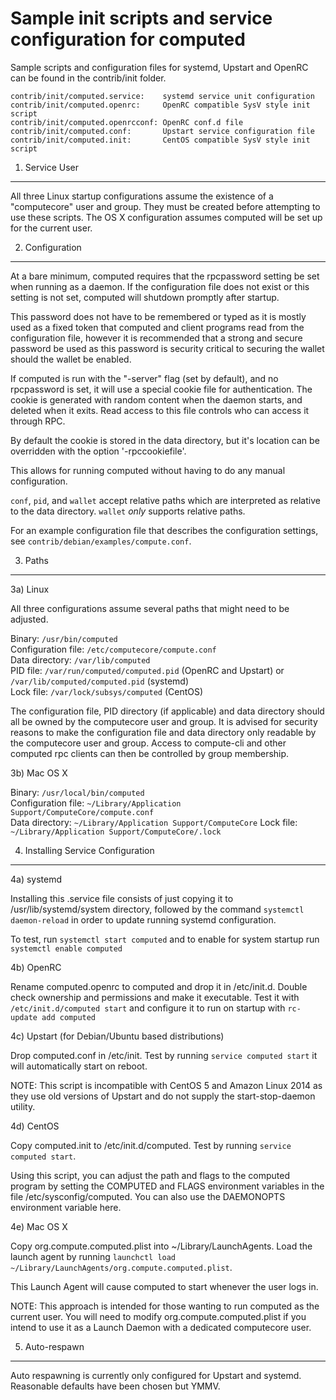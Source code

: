 Sample init scripts and service configuration for computed
==========================================================

Sample scripts and configuration files for systemd, Upstart and OpenRC
can be found in the contrib/init folder.

    contrib/init/computed.service:    systemd service unit configuration
    contrib/init/computed.openrc:     OpenRC compatible SysV style init script
    contrib/init/computed.openrcconf: OpenRC conf.d file
    contrib/init/computed.conf:       Upstart service configuration file
    contrib/init/computed.init:       CentOS compatible SysV style init script

1. Service User
---------------------------------

All three Linux startup configurations assume the existence of a "computecore" user
and group.  They must be created before attempting to use these scripts.
The OS X configuration assumes computed will be set up for the current user.

2. Configuration
---------------------------------

At a bare minimum, computed requires that the rpcpassword setting be set
when running as a daemon.  If the configuration file does not exist or this
setting is not set, computed will shutdown promptly after startup.

This password does not have to be remembered or typed as it is mostly used
as a fixed token that computed and client programs read from the configuration
file, however it is recommended that a strong and secure password be used
as this password is security critical to securing the wallet should the
wallet be enabled.

If computed is run with the "-server" flag (set by default), and no rpcpassword is set,
it will use a special cookie file for authentication. The cookie is generated with random
content when the daemon starts, and deleted when it exits. Read access to this file
controls who can access it through RPC.

By default the cookie is stored in the data directory, but it's location can be overridden
with the option '-rpccookiefile'.

This allows for running computed without having to do any manual configuration.

`conf`, `pid`, and `wallet` accept relative paths which are interpreted as
relative to the data directory. `wallet` *only* supports relative paths.

For an example configuration file that describes the configuration settings,
see `contrib/debian/examples/compute.conf`.

3. Paths
---------------------------------

3a) Linux

All three configurations assume several paths that might need to be adjusted.

Binary:              `/usr/bin/computed`  
Configuration file:  `/etc/computecore/compute.conf`  
Data directory:      `/var/lib/computed`  
PID file:            `/var/run/computed/computed.pid` (OpenRC and Upstart) or `/var/lib/computed/computed.pid` (systemd)  
Lock file:           `/var/lock/subsys/computed` (CentOS)  

The configuration file, PID directory (if applicable) and data directory
should all be owned by the computecore user and group.  It is advised for security
reasons to make the configuration file and data directory only readable by the
computecore user and group.  Access to compute-cli and other computed rpc clients
can then be controlled by group membership.

3b) Mac OS X

Binary:              `/usr/local/bin/computed`  
Configuration file:  `~/Library/Application Support/ComputeCore/compute.conf`  
Data directory:      `~/Library/Application Support/ComputeCore`
Lock file:           `~/Library/Application Support/ComputeCore/.lock`

4. Installing Service Configuration
-----------------------------------

4a) systemd

Installing this .service file consists of just copying it to
/usr/lib/systemd/system directory, followed by the command
`systemctl daemon-reload` in order to update running systemd configuration.

To test, run `systemctl start computed` and to enable for system startup run
`systemctl enable computed`

4b) OpenRC

Rename computed.openrc to computed and drop it in /etc/init.d.  Double
check ownership and permissions and make it executable.  Test it with
`/etc/init.d/computed start` and configure it to run on startup with
`rc-update add computed`

4c) Upstart (for Debian/Ubuntu based distributions)

Drop computed.conf in /etc/init.  Test by running `service computed start`
it will automatically start on reboot.

NOTE: This script is incompatible with CentOS 5 and Amazon Linux 2014 as they
use old versions of Upstart and do not supply the start-stop-daemon utility.

4d) CentOS

Copy computed.init to /etc/init.d/computed. Test by running `service computed start`.

Using this script, you can adjust the path and flags to the computed program by
setting the COMPUTED and FLAGS environment variables in the file
/etc/sysconfig/computed. You can also use the DAEMONOPTS environment variable here.

4e) Mac OS X

Copy org.compute.computed.plist into ~/Library/LaunchAgents. Load the launch agent by
running `launchctl load ~/Library/LaunchAgents/org.compute.computed.plist`.

This Launch Agent will cause computed to start whenever the user logs in.

NOTE: This approach is intended for those wanting to run computed as the current user.
You will need to modify org.compute.computed.plist if you intend to use it as a
Launch Daemon with a dedicated computecore user.

5. Auto-respawn
-----------------------------------

Auto respawning is currently only configured for Upstart and systemd.
Reasonable defaults have been chosen but YMMV.

